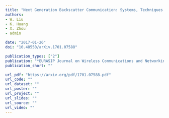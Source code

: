 ```yaml
---
title: "Next Generation Backscatter Communication: Systems, Techniques and Applications"
authors:
- W. Liu
- K. Huang
- X. Zhou
- admin

date: "2017-01-26"
doi: "10.48550/arXiv.1701.07588"

publication_types: ["2"]
publication: "*EURASIP Journal on Wireless Communications and Networking, 2019:69*"
publication_short: ""

url_pdf: "https://arxiv.org/pdf/1701.07588.pdf"
url_code: ""
url_dataset: ""
url_poster: ""
url_project: ""
url_slides: ""
url_source: ""
url_video: ""
---
```


